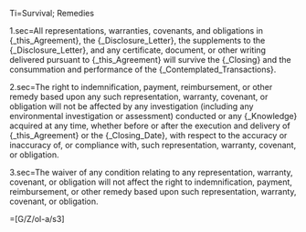 Ti=Survival; Remedies

1.sec=All representations, warranties, covenants, and obligations in {_this_Agreement}, the {_Disclosure_Letter}, the supplements to the {_Disclosure_Letter}, and any certificate, document, or other writing delivered pursuant to {_this_Agreement} will survive the {_Closing} and the consummation and performance of the {_Contemplated_Transactions}.

2.sec=The right to indemnification, payment, reimbursement, or other remedy based upon any such representation, warranty, covenant, or obligation will not be affected by any investigation (including any environmental investigation or assessment) conducted or any {_Knowledge} acquired at any time, whether before or after the execution and delivery of {_this_Agreement} or the {_Closing_Date}, with respect to the accuracy or inaccuracy of, or compliance with, such representation, warranty, covenant, or obligation.

3.sec=The waiver of any condition relating to any representation, warranty, covenant, or obligation will not affect the right to indemnification, payment, reimbursement, or other remedy based upon such representation, warranty, covenant, or obligation.

=[G/Z/ol-a/s3]
